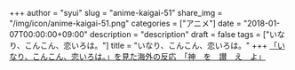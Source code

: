 +++
author = "syui"
slug = "anime-kaigai-51"
share_img = "/img/icon/anime-kaigai-51.png"
categories = ["アニメ"]
date = "2018-01-07T00:00:00+09:00"
description = "description"
draft = false
tags = ["いなり、こんこん、恋いろは。"]
title = "いなり、こんこん、恋いろは。"
+++
<a href="http://cosmoneapolitan.blog.fc2.com/blog-entry-308.html" rel="nofollow" target="_blank" title="「いなり、こんこん、恋いろは。」を見た海外の反応　「神　を　讃　え　よ」">「いなり、こんこん、恋いろは。」を見た海外の反応　「神　を　讃　え　よ」</a>
